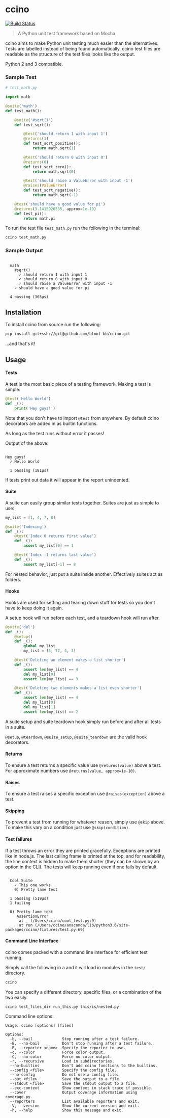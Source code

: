 ccino
==

[![Build Status](https://travis-ci.com/bloof-bb/ccino.svg?token=i58uqsNTypCSHwaT2j4f&branch=master)](https://travis-ci.com/bloof-bb/ccino)

> A Python unit test framework based on Mocha

ccino aims to make Python unit testing much easier than the alternatives. Tests
are labelled instead of being found automatically. ccino test files are
readable as the structure of the test files looks like the output.

Python 2 and 3 compatible.

### Sample Test

```python
# test_math.py

import math

@suite('math')
def test_math():

    @suite('#sqrt()')
    def test_sqrt():

        @test('should return 1 with input 1')
        @returns(1)
        def test_sqrt_positive():
            return math.sqrt(1)

        @test('should return 0 with input 0')
        @returns(0)
        def test_sqrt_zero():
            return math.sqrt(0)

        @test('should raise a ValueError with input -1')
        @raises(ValueError)
        def test_sqrt_negative():
            return math.sqrt(-1)

    @test('should have a good value for pi')
    @returns(3.1415926535, approx=1e-10)
    def test_pi():
        return math.pi
```

To run the test file `test_math.py` run the following in the terminal:

```sh
ccino test_math.py
```

### Sample Output

```

  math
    #sqrt()
      ✓ should return 1 with input 1
      ✓ should return 0 with input 0
      ✓ should raise a ValueError with input -1
    ✓ should have a good value for pi

  4 passing (365µs)

```

## Installation

To install ccino from source run the following:

```sh
pip install git+ssh://git@github.com/bloof-bb/ccino.git
```

...and that's it!

## Usage

#### Tests

A test is the most basic piece of a testing framework. Making a test is simple:

```python
@test('Hello World')
def _():
    print('Hey guys!')
```

Note that you don't have to import `@test` from anywhere. By default ccino
decorators are added in as builtin functions.

As long as the test runs without error it passes!

Output of the above:

```

Hey guys!
  ✓ Hello World

  1 passing (181µs)

```

If tests print out data it will appear in the report unindented.

#### Suite

A suite can easily group similar tests together. Suites are just as simple to
use:

```python
my_list = [1, 4, 7, 8]

@suite('Indexing')
def _():
    @test('Index 0 returns first value')
    def _():
        assert my_list[0] == 1

    @test('Index -1 returns last value')
    def _():
        assert my_list[-1] == 8
```

For nested behavior, just put a suite inside another. Effectively suites act as
folders.

#### Hooks

Hooks are used for setting and tearing down stuff for tests so you don't have
to keep doing it again.

A setup hook will run before each test, and a teardown hook will run after.

```python
@suite('del')
def _():
    @setup()
    def _():
        global my_list
        my_list = [5, 77, 4, 3]

    @test('Deleting an element makes a list shorter')
    def _():
        assert len(my_list) == 4
        del my_list[0]
        assert len(my_list) == 3

    @test('Deleting two elements makes a list even shorter')
    def _():
        assert len(my_list) == 4
        del my_list[0]
        del my_list[1]
        assert len(my_list) == 2
```

A suite setup and suite teardown hook simply run before and after all tests in
a suite.

`@setup`, `@teardown`, `@suite_setup`, `@suite_teardown` are the valid hook
decorators.

#### Returns

To ensure a test returns a specific value use `@returns(value)` above a test.
For approximate numbers use `@returns(value, approx=1e-10)`.

#### Raises

To ensure a test raises a specific exception use `@raises(exception)` above a
test.

#### Skipping

To prevent a test from running for whatever reason, simply use `@skip` above.
To make this vary on a condition just use `@skip(condition)`.

#### Test failures

If a test throws an error they are printed gracefully. Exceptions are printed
like in node.js. The last calling frame is printed at the top, and for
readability, the line context is hidden to make them shorter (they can be
shown by an option in the CLI). The tests will keep running even if one fails
by default.

```

  Cool Suite
    ✓ This one works
    0) Pretty lame test

  1 passing (519µs)
  1 failing

  0) Pretty lame test
     AssertionError
      at _ (/Users/ccino/cool_test.py:9)
      at run (/Users/ccino/anaconda/lib/python3.6/site-packages/ccino/fixtures/test.py:69)

```

#### Command Line Interface

ccino comes packed with a command line interface for efficient test running.

Simply call the following in a and it will load in modules in the `test/`
directory.

```sh
ccino
```

You can specify a different directory, specific files, or a combination of the
two easily.

```sh
ccino test_files_dir run_this.py this/is/nested.py
```

Command line options:

```
Usage: ccino [options] [files]

Options:
  -b, --bail             Stop running after a test failure.
  -B, --no-bail          Don't stop running after a test failure.
  -R, --reporter <name>  Specify the reporter to use.
  -c, --color            Force color output.
  -C, --no-color         Force no color output.
  -r, --recursive        Load in subdirectories.
  --no-builtins          Don't add ccino functions to the builtins.
  --config <file>        Specify the config file.
  --no-config            Do not use a config file.
  --out <file>           Save the output to a file.
  --stdout <file>        Save the stdout output to a file.
  --exc-context          Show context in stack trace if possible.
  --cover                Output coverage information using coverage.py.
  --reporters            List available reporters and exit.
  -V, --version          Show the current version and exit.
  -h, --help             Show this message and exit.
```
